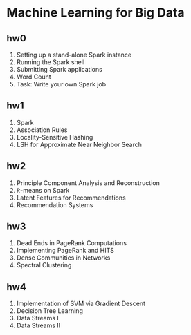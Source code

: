 # Machine Learning for Big Data

## hw0

1. Setting up a stand-alone Spark instance
2. Running the Spark shell
3. Submitting Spark applications
4. Word Count
5. Task: Write your own Spark job

## hw1

1. Spark
2. Association Rules
3. Locality-Sensitive Hashing
4. LSH for Approximate Near Neighbor Search

## hw2

1. Principle Component Analysis and Reconstruction
2. *k*-means on Spark
3. Latent Features for Recommendations
4. Recommendation Systems

## hw3

1. Dead Ends in PageRank Computations
2. Implementing PageRank and HITS
3. Dense Communities in Networks
4. Spectral Clustering

## hw4

1. Implementation of SVM via Gradient Descent
2. Decision Tree Learning
3. Data Streams I
4. Data Streams II
